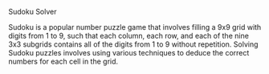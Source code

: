 Sudoku Solver

Sudoku is a popular number puzzle game that involves filling a 9x9 grid with digits from 1 to 9, such that each column, each row, and each of the nine 3x3 subgrids contains all of the digits from 1 to 9 without repetition. Solving Sudoku puzzles involves using various techniques to deduce the correct numbers for each cell in the grid.

